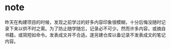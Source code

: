# note
昨天在构建项目的时候，发现之前学过的好多内容印象很模糊，十分后悔没随时记录下来以供不时之需。为了防止随学随忘，记录必不可少。然而许多内容，或摘自书籍，或简短如命令。发表成文并不合适。遂另建仓库以备记录不发表成文的笔记内容。
